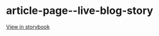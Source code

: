 # article-page--live-blog-story

[View in storybook](https://raw.githack.com/Independent-Digital-News-and-Media-Ltd/standard-pwamp-sb/PR-464-sb/index.html?path=/story/article-page--live-blog-story)